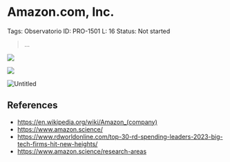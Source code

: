 # Amazon.com, Inc.

Tags: Observatorio
ID: PRO-1501
L: 16
Status: Not started

> …
> 

![](https://fortifyexperts.com/wp-content/uploads/2020/04/Amazon-Principles-1.jpg)

![](https://www.leadingsapiens.com/content/images/size/w1000/2023/05/Amazon-Leadership-Principles.png)

![Untitled](Amazon%20com,%20Inc%20133956e8f40e8169a695d18ef1b107c8/Untitled.png)

## References

- https://en.wikipedia.org/wiki/Amazon_(company)
- https://www.amazon.science/
- https://www.rdworldonline.com/top-30-rd-spending-leaders-2023-big-tech-firms-hit-new-heights/
- https://www.amazon.science/research-areas